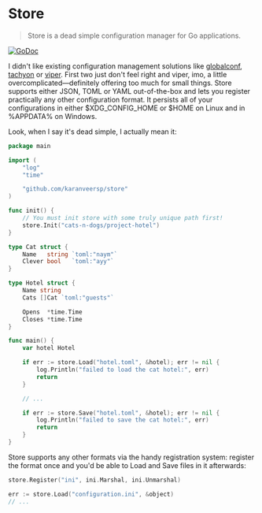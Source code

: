 # Store
>Store is a dead simple configuration manager for Go applications.

[![GoDoc](https://godoc.org/github.com/karanveersp/store?status.svg)](https://godoc.org/github.com/karanveersp/store)

I didn't like existing configuration management solutions like [globalconf](https://github.com/rakyll/globalconf), [tachyon](https://github.com/vektra/tachyon) or [viper](https://github.com/spf13/viper). First two just don't feel right and viper, imo, a little overcomplicated—definitely offering too much for small things. Store supports either JSON, TOML or YAML out-of-the-box and lets you register practically any other configuration format. It persists all of your configurations in either $XDG_CONFIG_HOME or $HOME on Linux and in %APPDATA%
on Windows.

Look, when I say it's dead simple, I actually mean it:
```go
package main

import (
	"log"
	"time"

	"github.com/karanveersp/store"
)

func init() {
	// You must init store with some truly unique path first!
	store.Init("cats-n-dogs/project-hotel")
}

type Cat struct {
	Name   string `toml:"naym"`
	Clever bool   `toml:"ayy"`
}

type Hotel struct {
	Name string
	Cats []Cat `toml:"guests"`

	Opens  *time.Time
	Closes *time.Time
}

func main() {
	var hotel Hotel

	if err := store.Load("hotel.toml", &hotel); err != nil {
		log.Println("failed to load the cat hotel:", err)
		return
	}

	// ...

	if err := store.Save("hotel.toml", &hotel); err != nil {
		log.Println("failed to save the cat hotel:", err)
		return
	}
}
```

Store supports any other formats via the handy registration system: register the format once and you'd be able to Load and Save files in it afterwards:
```go
store.Register("ini", ini.Marshal, ini.Unmarshal)

err := store.Load("configuration.ini", &object)
// ...
```
